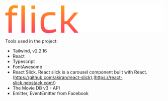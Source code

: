 ![alt text](https://github.com/aobarbieri/flick-base/blob/master/src/assets/images/flickbase-logo.svg?raw=true)

Tools used in the project:
- Tailwind, v2.2.16
- React
- Typescript
- FontAwesome
- React Slick. React slick is a carousel component built with React. (https://github.com/akiran/react-slick),(https://react-slick.neostack.com/)
- The Movie DB v3 - API
- Emitter, EventEmitter from Facebook
